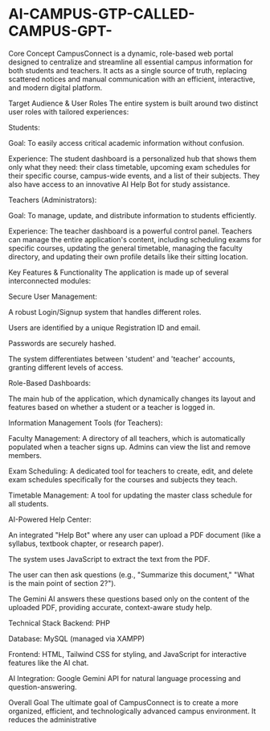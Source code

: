 # AI-CAMPUS-GTP-CALLED-CAMPUS-GPT-
Core Concept
CampusConnect is a dynamic, role-based web portal designed to centralize and streamline all essential campus information for both students and teachers. It acts as a single source of truth, replacing scattered notices and manual communication with an efficient, interactive, and modern digital platform.

Target Audience & User Roles
The entire system is built around two distinct user roles with tailored experiences:

Students:

Goal: To easily access critical academic information without confusion.

Experience: The student dashboard is a personalized hub that shows them only what they need: their class timetable, upcoming exam schedules for their specific course, campus-wide events, and a list of their subjects. They also have access to an innovative AI Help Bot for study assistance.

Teachers (Administrators):

Goal: To manage, update, and distribute information to students efficiently.

Experience: The teacher dashboard is a powerful control panel. Teachers can manage the entire application's content, including scheduling exams for specific courses, updating the general timetable, managing the faculty directory, and updating their own profile details like their sitting location.

Key Features & Functionality
The application is made up of several interconnected modules:

Secure User Management:

A robust Login/Signup system that handles different roles.

Users are identified by a unique Registration ID and email.

Passwords are securely hashed.

The system differentiates between 'student' and 'teacher' accounts, granting different levels of access.

Role-Based Dashboards:

The main hub of the application, which dynamically changes its layout and features based on whether a student or a teacher is logged in.

Information Management Tools (for Teachers):

Faculty Management: A directory of all teachers, which is automatically populated when a teacher signs up. Admins can view the list and remove members.

Exam Scheduling: A dedicated tool for teachers to create, edit, and delete exam schedules specifically for the courses and subjects they teach.

Timetable Management: A tool for updating the master class schedule for all students.

AI-Powered Help Center:

An integrated "Help Bot" where any user can upload a PDF document (like a syllabus, textbook chapter, or research paper).

The system uses JavaScript to extract the text from the PDF.

The user can then ask questions (e.g., "Summarize this document," "What is the main point of section 2?").

The Gemini AI answers these questions based only on the content of the uploaded PDF, providing accurate, context-aware study help.

Technical Stack
Backend: PHP

Database: MySQL (managed via XAMPP)

Frontend: HTML, Tailwind CSS for styling, and JavaScript for interactive features like the AI chat.

AI Integration: Google Gemini API for natural language processing and question-answering.

Overall Goal
The ultimate goal of CampusConnect is to create a more organized, efficient, and technologically advanced campus environment. It reduces the administrative
